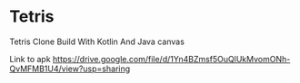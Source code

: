 # Tetris
Tetris Clone Build With Kotlin And Java canvas

Link to apk https://drive.google.com/file/d/1Yn4BZmsf5OuQlUkMvomONh-QvMFMB1U4/view?usp=sharing
